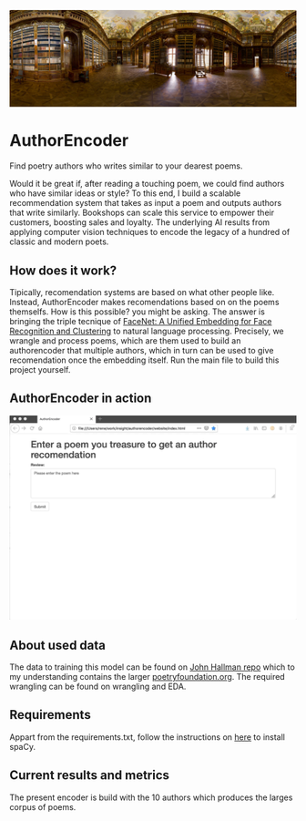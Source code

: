 
![library.](./media/library_panoramic.jpg)
# AuthorEncoder

Find poetry authors who writes similar to your dearest poems.

Would it be great if,  after reading a touching poem, we could find authors who have similar ideas or style? To this end, I build a scalable recommendation system that takes  as input a poem and outputs authors that write similarly. Bookshops can scale this service to empower their customers, boosting sales and loyalty. The underlying AI results from applying computer vision techniques  to encode the legacy of a hundred of classic and modern poets. 

## How does it work?

Tipically, recomendation systems are based on what other people like. Instead, AuthorEncoder makes recomendations based on 
on the poems themselfs. How is this possible? you might be asking. The answer is bringing the triple tecnique of [FaceNet: A Unified Embedding for Face Recognition and Clustering](https://arxiv.org/abs/1503.03832) to natural language processing. Precisely, we wrangle and process poems, which are them used to build an authorencoder that multiple authors, which in turn can be used to give recomendation once the embedding itself. Run the main file to build this project yourself. 

## AuthorEncoder in action

![](./media/how_it_works.gif)

## About used data

The data to training this model can be found on [John Hallman repo](https://github.com/johnhallman/poem-data-processing) which to my understanding contains the larger [poetryfoundation.org](poetryfoundation.org). The required wrangling can be found on 
wrangling and EDA. 

## Requirements 

Appart from the requirements.txt, follow the instructions on [here](https://spacy.io/usage)
to install spaCy. 

## Current results and metrics

The present encoder is build with the 10 authors which produces the larges corpus of poems. 
